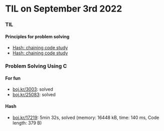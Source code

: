 # **TIL on September 3rd 2022**
### TIL
#### Principles for problem solving
- [Hash: chaining code study](../../../Computer%20science/Algorithm/hash-chaining-09-02-2022.md)
- [Hash: chaining code study](../../../Computer%20science/Algorithm/hash-imp2-09-03-2022.cpp)

### Problem Solving Using C
#### For fun
- [boj.kr/3003](../../../Problem%20Solving/boj/3003-09-03-2022.cpp): solved
- [boj.kr/25083](../../../Problem%20Solving/boj/25083-09-03-2022.cpp): solved

#### Hash
- [boj.kr/17219](../../../Problem%20Solving/boj/Hash/17219-09-02-2022.cpp): 5min 32s, solved (memory: 16448 kB, time: 140 ms, Code length: 379 B)